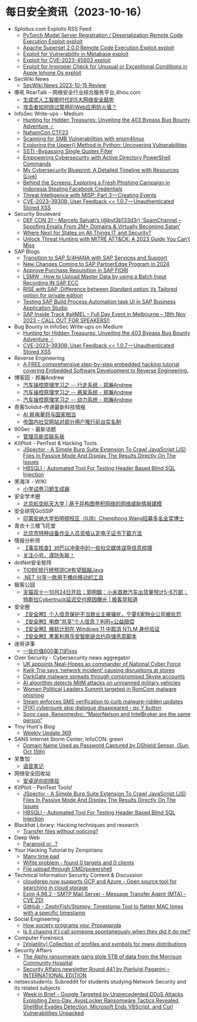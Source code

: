 # 每日安全资讯（2023-10-16）

- Sploitus.com Exploits RSS Feed
  - [PyTorch Model Server Registration / Deserialization Remote Code Execution Exploit exploit](https://sploitus.com/exploit?id=1337DAY-ID-39115&utm_source=rss&utm_medium=rss)
  - [Apache Superset 2.0.0 Remote Code Execution Exploit exploit](https://sploitus.com/exploit?id=1337DAY-ID-39114&utm_source=rss&utm_medium=rss)
  - [Exploit for Vulnerability in Metabase exploit](https://sploitus.com/exploit?id=D71F3A02-C6FE-50AC-812F-5CEE39D846D4&utm_source=rss&utm_medium=rss)
  - [Exploit for CVE-2023-45603 exploit](https://sploitus.com/exploit?id=63A160C2-EA54-5739-8B28-FC458BBA0A37&utm_source=rss&utm_medium=rss)
  - [Exploit for Improper Check for Unusual or Exceptional Conditions in Apple Iphone Os exploit](https://sploitus.com/exploit?id=5ED07DA8-F43C-5785-AEDA-21E8B8966A90&utm_source=rss&utm_medium=rss)
- SecWiki News
  - [SecWiki News 2023-10-15 Review](http://www.sec-wiki.com/?2023-10-15)
- 嘶吼 RoarTalk – 网络安全行业综合服务平台,4hou.com
  - [生成式人工智能时代的5大网络安全趋势](https://www.4hou.com/posts/L1z4)
  - [攻击者如何绕过常用的Web应用防火墙？](https://www.4hou.com/posts/QKRl)
- InfoSec Write-ups - Medium
  - [Hunting for Hidden Treasures: Unveiling the 403 Bypass Bug Bounty Adventure ️‍♂️](https://infosecwriteups.com/hunting-for-hidden-treasures-unveiling-the-403-bypass-bug-bounty-adventure-%EF%B8%8F-%EF%B8%8F-c6d17a0282ac?source=rss----7b722bfd1b8d---4)
  - [NahamCon CTF23](https://infosecwriteups.com/nahamcon-ctf23-71d85011643a?source=rss----7b722bfd1b8d---4)
  - [Scanning for SMB Vulnerabilities with enum4linux](https://infosecwriteups.com/scanning-for-smb-vulnerabilities-with-enum4linux-896f76d0c078?source=rss----7b722bfd1b8d---4)
  - [Exploring the Upper() Method in Python: Uncovering Vulnerabilities](https://infosecwriteups.com/exploring-the-upper-method-in-python-uncovering-vulnerabilities-6044f5946e2d?source=rss----7b722bfd1b8d---4)
  - [SSTI -Bypassing Single Quotes Filter](https://infosecwriteups.com/ssti-bypassing-single-quotes-filter-dc0ee4e4f011?source=rss----7b722bfd1b8d---4)
  - [Empowering Cybersecurity with Active Directory PowerShell Commands](https://infosecwriteups.com/empowering-cybersecurity-with-active-directory-powershell-commands-d61e881933e1?source=rss----7b722bfd1b8d---4)
  - [My Cybersecurity Blueprint: A Detailed Timeline with Resources (Live)](https://infosecwriteups.com/cybersecurity-blueprint-guide-559c0824cae3?source=rss----7b722bfd1b8d---4)
  - [Behind the Screens: Exploring a Fresh Phishing Campaign in Indonesia Stealing Facebook Credentials](https://infosecwriteups.com/behind-the-screens-exploring-a-fresh-phishing-campaign-in-indonesia-stealing-facebook-credentials-9240016c5989?source=rss----7b722bfd1b8d---4)
  - [Threat Intelligence with MISP: Part 3 — Creating Events](https://infosecwriteups.com/threat-intelligence-with-misp-part-3-creating-events-fccc25ac2017?source=rss----7b722bfd1b8d---4)
  - [CVE-2023–39308: User Feedback <= 1.0.7 — Unauthenticated Stored XSS](https://infosecwriteups.com/cve-2023-39308-wordpress-plugin-user-feedback-1-0-7-unauthenticated-stored-xss-db992a01686a?source=rss----7b722bfd1b8d---4)
- Security Boulevard
  - [DEF CON 31 –  Marcelo Salvati’s (@byt3b133d3r) ‘SpamChannel – Spoofing Emails From 2M+ Domains & Virtually Becoming Satan’](https://securityboulevard.com/2023/10/def-con-31-marcelo-salvatis-byt3b133d3r-spamchannel-spoofing-emails-from-2m-domains-virtually-becoming-satan/)
  - [Where Next for States on All Things IT and Security?](https://securityboulevard.com/2023/10/where-next-for-states-on-all-things-it-and-security/)
  - [Unlock Threat Hunting with MITRE ATT&CK: A 2023 Guide You Can’t Miss](https://securityboulevard.com/2023/10/unlock-threat-hunting-with-mitre-attck-a-2023-guide-you-cant-miss/)
- SAP Blogs
  - [Transition to SAP S/4HANA with SAP Services and Support](https://blogs.sap.com/2023/10/15/transition-to-sap-s-4hana-with-sap-services-and-support/)
  - [New Changes Coming to SAP PartnerEdge Program in 2024](https://blogs.sap.com/2023/10/15/new-changes-coming-to-sap-partneredge-program-in-2024/)
  - [Approve Purchase Requisition in SAP FIORI](https://blogs.sap.com/2023/10/15/approve-purchase-requisition-in-sap-fiori/)
  - [LSMW : How to Upload Master Data by using a Batch Input Recording IN SAP ECC](https://blogs.sap.com/2023/10/15/lsmw-how-to-upload-master-data-by-using-a-batch-input-recording-in-sap-ecc/)
  - [RISE with SAP :Difference between Standard option Vs Tailored option for private edition](https://blogs.sap.com/2023/10/15/rise-with-sap-difference-between-standard-option-vs-tailored-option-for-private-edition/)
  - [Testing SAP Build Process Automation task UI in SAP Business Application Studio](https://blogs.sap.com/2023/10/15/testing-sap-build-process-automation-task-ui-in-sap-business-application-studio/)
  - [SAP Inside Track #sitMEL – Full Day Event in Melbourne – 18th Nov 2023 – CALL OUT FOR SPEAKERS!!](https://blogs.sap.com/2023/10/15/sap-inside-track-sitmel-full-day-event-in-melbourne-18th-nov-2023-call-out-for-speakers/)
- Bug Bounty in InfoSec Write-ups on Medium
  - [Hunting for Hidden Treasures: Unveiling the 403 Bypass Bug Bounty Adventure ️‍♂️](https://infosecwriteups.com/hunting-for-hidden-treasures-unveiling-the-403-bypass-bug-bounty-adventure-%EF%B8%8F-%EF%B8%8F-c6d17a0282ac?source=rss----7b722bfd1b8d--bug_bounty)
  - [CVE-2023–39308: User Feedback <= 1.0.7 — Unauthenticated Stored XSS](https://infosecwriteups.com/cve-2023-39308-wordpress-plugin-user-feedback-1-0-7-unauthenticated-stored-xss-db992a01686a?source=rss----7b722bfd1b8d--bug_bounty)
- Reverse Engineering
  - [A FREE comprehensive step-by-step embedded hacking tutorial covering Embedded Software Development to Reverse Engineering.](https://www.reddit.com/r/ReverseEngineering/comments/178skf9/a_free_comprehensive_stepbystep_embedded_hacking/)
- 博客园 - 郑瀚Andrew
  - [汽车操控原理学习之 -- 行走系统 - 郑瀚Andrew](https://www.cnblogs.com/LittleHann/p/17753360.html)
  - [汽车操控原理学习之 -- 悬架系统  - 郑瀚Andrew](https://www.cnblogs.com/LittleHann/p/17736545.html)
  - [汽车操控原理学习之 -- 动力系统 - 郑瀚Andrew](https://www.cnblogs.com/LittleHann/p/17726824.html)
- 奇客Solidot–传递最新科技情报
  - [AI 耗电量将与国家相当](https://www.solidot.org/story?sid=76347)
  - [传国内社交网站对部分用户推行前台实名制](https://www.solidot.org/story?sid=76346)
- 90Sec - 最新话题
  - [管理员能否联系我](https://forum.90sec.com/t/topic/2321)
- KitPloit - PenTest & Hacking Tools
  - [JSpector - A Simple Burp Suite Extension To Crawl JavaScript (JS) Files In Passive Mode And Display The Results Directly On The Issues](http://www.kitploit.com/2023/10/jspector-simple-burp-suite-extension-to.html)
  - [HBSQLI - Automated Tool For Testing Header Based Blind SQL Injection](http://www.kitploit.com/2023/10/hbsqli-automated-tool-for-testing.html)
- 黑海洋 - WIKI
  - [小学试卷习题生成器](https://blog.upx8.com/3871)
- 安全学术圈
  - [北京航空航天大学 |  基于异构图卷积网络的网络威胁情报建模](https://mp.weixin.qq.com/s?__biz=MzU5MTM5MTQ2MA==&mid=2247489874&idx=1&sn=3813703202028038faaac620e7e13acf&chksm=fe2ee6d9c9596fcf07e7382aca3649808b41143a981a2633e571a9e3b61f6c1976901b167ec9&scene=58&subscene=0#rd)
- 安全研究GoSSIP
  - [印第安纳大学伯明顿校区（IUB）Chenghong Wang招募多名全奖博士](https://mp.weixin.qq.com/s?__biz=Mzg5ODUxMzg0Ng==&mid=2247496453&idx=1&sn=70843f0a0b20f5e9c6a52034422aec61&chksm=c063dddcf71454cafc0c91a332afe8cc25e71860cf12fe36bb8299417cba82a3cd68c30fa529&scene=58&subscene=0#rd)
- 青衣十三楼飞花堂
  - [北京市特种设备作业人员资格认定电子证书下载方法](https://mp.weixin.qq.com/s?__biz=MzUzMjQyMDE3Ng==&mid=2247486905&idx=1&sn=2fcef6b0b31a45f0840a9d9fb2ebf32a&chksm=fab2ce86cdc547900af01fadaf208caf4339d6c80b6ccb6a559043dab4f7a8225fdf1af2b76c&scene=58&subscene=0#rd)
- 情报分析师
  - [【事实核查】对巴以冲突中的一些社交媒体误导信息梳理](https://mp.weixin.qq.com/s?__biz=MzA3Mjc1MTkwOA==&mid=2650541162&idx=1&sn=bf2a2a0b63141d2083dc141a82bb584e&chksm=87112221b066ab37d643974395314737bfb2f9c20c701081f49788f00cbe3c4a0f2764827941&scene=58&subscene=0#rd)
  - [关注小号，谨防失联！](https://mp.weixin.qq.com/s?__biz=MzA3Mjc1MTkwOA==&mid=2650541162&idx=2&sn=c95984f4c890d1d635979e5400101a88&chksm=87112221b066ab378c6b45ff8e1fd4b89278b57841d9a7d1e5d81b8c7994ed3e2c7876ced0e7&scene=58&subscene=0#rd)
- dotNet安全矩阵
  - [TIOBE排行榜预测C#有望超越Java](https://mp.weixin.qq.com/s?__biz=MzUyOTc3NTQ5MA==&mid=2247489009&idx=1&sn=f53760cbfe8de29441c9feb00baac079&chksm=fa5abb1ccd2d320a5424cb0fa7a7f812ba8d8b0b376e2f5fd1a3968545bd158b658a078ce313&scene=58&subscene=0#rd)
  - [.NET 分享一款用于横向移动的工具](https://mp.weixin.qq.com/s?__biz=MzUyOTc3NTQ5MA==&mid=2247489009&idx=2&sn=f3d74e3ebd7036cd759078cc3ae9eaa0&chksm=fa5abb1ccd2d320aa74f8a8268c997dae71fdfaa14098a67e74c42f3fcc98bcb202d1b887f9a&scene=58&subscene=0#rd)
- 极客公园
  - [天猫双十一10月24日开启；郭明錤：小米首款汽车出货量预计5-6万部；特斯拉Cybertruck延迟交付原因曝光 | 极客早知道](https://mp.weixin.qq.com/s?__biz=MTMwNDMwODQ0MQ==&mid=2653015961&idx=1&sn=f03c2a63cf577e1a18adf8a9c299fdad&chksm=7e54b22f49233b3929e63fa8d083d1eaa73a4952c042518fea7c09a575622b13e8c86fe68b8a&scene=58&subscene=0#rd)
- 安全圈
  - [【安全圈】个人信息保护不当致业主被骚扰，宁夏6家物业公司被处罚](https://mp.weixin.qq.com/s?__biz=MzIzMzE4NDU1OQ==&mid=2652046591&idx=1&sn=2c9ee2c9b7e7fff584ddb326b7d3755c&chksm=f36e28bfc419a1a9a8e105a3186ca6541f609223dd33e54930d314b6314e817a1395ccaa0d4a&scene=58&subscene=0#rd)
  - [【安全圈】电商“共享”个人信息？判刑+公益赔偿](https://mp.weixin.qq.com/s?__biz=MzIzMzE4NDU1OQ==&mid=2652046591&idx=2&sn=65c411fa99b3b0123881c82a94db24f1&chksm=f36e28bfc419a1a9532520cc25af804249041028bd876578716a0096badeaed41bb17c4d55f8&scene=58&subscene=0#rd)
  - [【安全圈】微软计划在 Windows 11 中取消 NTLM 身份验证](https://mp.weixin.qq.com/s?__biz=MzIzMzE4NDU1OQ==&mid=2652046591&idx=3&sn=b04f4479e09f7c06eb654153f15d9a2c&chksm=f36e28bfc419a1a9c0d17226efea66bcc75dba2dc514c139981cb02a995fd3b12d5e6733ec38&scene=58&subscene=0#rd)
  - [【安全圈】黑客利用币安智能链合约存储恶意脚本](https://mp.weixin.qq.com/s?__biz=MzIzMzE4NDU1OQ==&mid=2652046591&idx=4&sn=68230f475cf11884e1da1bf291acab69&chksm=f36e28bfc419a1a9384a68aa56e75084315ea88617b5b14b9fcdd13e49ce142092b1891feb65&scene=58&subscene=0#rd)
- 迪哥讲事
  - [一处价值600美刀的xss](https://mp.weixin.qq.com/s?__biz=MzIzMTIzNTM0MA==&mid=2247492270&idx=1&sn=493d962eedad6987b8ad19d4ad285bca&chksm=e8a5e8cddfd261dbdd98a71ac47f1b97184e8b8cf7547eb34bfbbc90dc40b6825a755b618b36&scene=58&subscene=0#rd)
- Over Security - Cybersecurity news aggregator
  - [UK appoints Neal-Hopes as commander of National Cyber Force](https://therecord.media/neal-hopes-appointed-commander-uk-national-cyber-force)
  - [Kwik Trip says ‘network incident’ causing disruptions at stores](https://therecord.media/kwik-trip-network-incident-causing-disruptions)
  - [DarkGate malware spreads through compromised Skype accounts](https://www.bleepingcomputer.com/news/security/darkgate-malware-spreads-through-compromised-skype-accounts/)
  - [AI algorithm detects MitM attacks on unmanned military vehicles](https://www.bleepingcomputer.com/news/security/ai-algorithm-detects-mitm-attacks-on-unmanned-military-vehicles/)
  - [Women Political Leaders Summit targeted in RomCom malware phishing](https://www.bleepingcomputer.com/news/security/women-political-leaders-summit-targeted-in-romcom-malware-phishing/)
  - [Steam enforces SMS verification to curb malware-ridden updates](https://www.bleepingcomputer.com/news/security/steam-enforces-sms-verification-to-curb-malware-ridden-updates/)
  - [[FIX] cyberpunk skip dialogue disappeared - pc Y button](https://trueliarx.blogspot.com/2023/10/fix-cyberpunk-skip-dialogue-disappeared.html)
  - [Sony case, Ransomedvc: “MajorNelson and IntelBroker are the same person”](https://www.suspectfile.com/sony-case-ransomedvc-majornelson-and-intelbroker-are-the-same-person/)
- Troy Hunt's Blog
  - [Weekly Update 369](https://www.troyhunt.com/weekly-update-369/)
- SANS Internet Storm Center, InfoCON: green
  - [Domain Name Used as Password Captured by DShield Sensor, (Sun, Oct 15th)](https://isc.sans.edu/diary/rss/30312)
- 吴鲁加
  - [语音笔记](https://mp.weixin.qq.com/s?__biz=Mzg5NDY4ODM1MA==&mid=2247484525&idx=1&sn=356e497541b068f6ec0eb76e140e0392&chksm=c01a895cf76d004a8ad443539e2a5ea0edf73fa897107e9893a2f7f9e58359746f4b5b4dcf13&scene=58&subscene=0#rd)
- 网络安全回收站
  - [安卓逆向初体验](https://mp.weixin.qq.com/s?__biz=Mzg2MTc1NDAxMA==&mid=2247483988&idx=1&sn=acf3c4611475af79a9eb200679de35f9&chksm=ce1305a1f9648cb7a5829d7b4be14676905eb1bd22a59a545848193e44ddd6b28578ea2857c5&scene=58&subscene=0#rd)
- KitPloit - PenTest Tools!
  - [JSpector - A Simple Burp Suite Extension To Crawl JavaScript (JS) Files In Passive Mode And Display The Results Directly On The Issues](http://www.kitploit.com/2023/10/jspector-simple-burp-suite-extension-to.html)
  - [HBSQLI - Automated Tool For Testing Header Based Blind SQL Injection](http://www.kitploit.com/2023/10/hbsqli-automated-tool-for-testing.html)
- Blackhat Library: Hacking techniques and research
  - [Transfer files without noticing?](https://www.reddit.com/r/blackhat/comments/178ijmf/transfer_files_without_noticing/)
- Deep Web
  - [Paranoid or…?](https://www.reddit.com/r/deepweb/comments/1789hxu/paranoid_or/)
- Your Hacking Tutorial by Zempirians
  - [Many time pad](https://www.reddit.com/r/HowToHack/comments/178kzo8/many_time_pad/)
  - [Wifite problem - found 0 targets and 0 clients](https://www.reddit.com/r/HowToHack/comments/1788300/wifite_problem_found_0_targets_and_0_clients/)
  - [File upload through CMD/powershell](https://www.reddit.com/r/HowToHack/comments/178hyp2/file_upload_through_cmdpowershell/)
- Technical Information Security Content & Discussion
  - [cloudgrep now supports GCP and Azure - Open source tool for searching in cloud storage](https://www.reddit.com/r/netsec/comments/178dyfx/cloudgrep_now_supports_gcp_and_azure_open_source/)
  - [Exim 4.96.2 - SMTP Mail Server - Message Transfer Agent (MTA) - CVE ZDI](https://www.reddit.com/r/netsec/comments/178mbjz/exim_4962_smtp_mail_server_message_transfer_agent/)
  - [GitHub - ZephrFish/Stompy: Timestomp Tool to flatten MAC times with a specific timestamp](https://www.reddit.com/r/netsec/comments/178431s/github_zephrfishstompy_timestomp_tool_to_flatten/)
- Social Engineering
  - [How society programs you: Propaganda](https://www.reddit.com/r/SocialEngineering/comments/178kx6p/how_society_programs_you_propaganda/)
  - [Is it chasing if I call someone spontaneously when they did it do me?](https://www.reddit.com/r/SocialEngineering/comments/17878ys/is_it_chasing_if_i_call_someone_spontaneously/)
- Computer Forensics
  - [[Volatility] Collection of profiles and symbols for many distributions](https://www.reddit.com/r/computerforensics/comments/178psuy/volatility_collection_of_profiles_and_symbols_for/)
- Security Affairs
  - [The Alphv ransomware gang stole 5TB of data from the Morrison Community Hospital](https://securityaffairs.com/152486/cyber-crime/alphv-ransomware-morrison-community-hospital.html)
  - [Security Affairs newsletter Round 441 by Pierluigi Paganini – INTERNATIONAL EDITION](https://securityaffairs.com/152480/breaking-news/security-affairs-newsletter-round-441-by-pierluigi-paganini-international-edition.html)
- netsecstudents: Subreddit for students studying Network Security and its related subjects
  - [Week in Brief - Google Targeted by Unprecedented DDoS Attacks Exploiting Zero-Day, AvosLocker Ransomware Tactics Revealed, ShellBot Evades Detection, Microsoft Ends VBScript, and Curl Vulnerabilities Unpacked](https://www.reddit.com/r/netsecstudents/comments/178mi2b/week_in_brief_google_targeted_by_unprecedented/)
